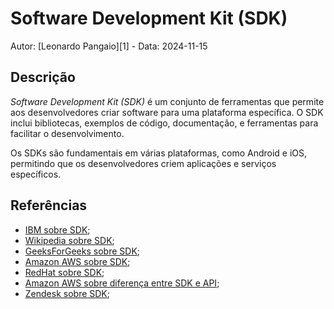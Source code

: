 # Software Development Kit (SDK)

Autor: [Leonardo Pangaio][1] - Data: 2024-11-15

## Descrição

*Software Development Kit (SDK)* é um conjunto de ferramentas que permite aos desenvolvedores criar software para uma plataforma específica. O SDK inclui bibliotecas, exemplos de código, documentação, e ferramentas para facilitar o desenvolvimento.

Os SDKs são fundamentais em várias plataformas, como Android e iOS, permitindo que os desenvolvedores criem aplicações e serviços específicos.

## Referências

- [IBM sobre SDK](https://www.ibm.com/think/topics/api-vs-sdk);
- [Wikipedia sobre SDK](https://en.wikipedia.org/wiki/Software_development_kit);
- [GeeksForGeeks sobre SDK](https://www.geeksforgeeks.org/what-is-software-development-kit-sdk/);
- [Amazon AWS sobre SDK](https://aws.amazon.com/pt/what-is/sdk/);
- [RedHat sobre SDK](https://www.redhat.com/pt-br/topics/cloud-native-apps/what-is-SDK);
- [Amazon AWS sobre diferença entre SDK e API](https://aws.amazon.com/pt/compare/the-difference-between-sdk-and-api/);
- [Zendesk sobre SDK](https://www.zendesk.com.br/blog/sdk-api/#);
